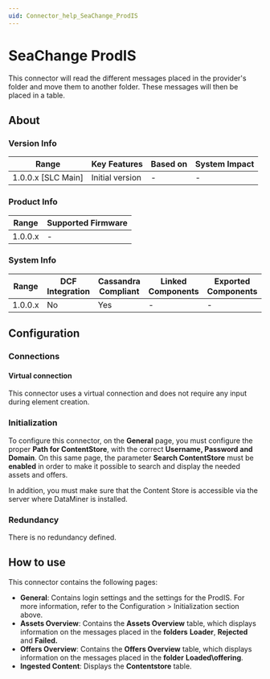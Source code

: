 ```yaml
---
uid: Connector_help_SeaChange_ProdIS
---
```


# SeaChange ProdIS

This connector will read the different messages placed in the provider's folder and move them to another folder. These messages will then be placed in a table.

## About

### Version Info

| Range                | Key Features     | Based on     | System Impact     |
|----------------------|------------------|--------------|-------------------|
| 1.0.0.x [SLC Main]   | Initial version  | -            | -                 |

### Product Info

| Range     | Supported Firmware     |
|-----------|------------------------|
| 1.0.0.x   | -                      |

### System Info

| Range     | DCF Integration     | Cassandra Compliant     | Linked Components     | Exported Components     |
|-----------|---------------------|-------------------------|-----------------------|-------------------------|
| 1.0.0.x   | No                  | Yes                     | -                     | -                       |

## Configuration

### Connections

#### Virtual connection

This connector uses a virtual connection and does not require any input during element creation.

### Initialization

To configure this connector, on the **General** page, you must configure the proper **Path for ContentStore**, with the correct **Username, Password and Domain**. On this same page, the parameter **Search ContentStore** must be **enabled** in order to make it possible to search and display the needed assets and offers.

In addition, you must make sure that the Content Store is accessible via the server where DataMiner is installed.

### Redundancy

There is no redundancy defined.

## How to use

This connector contains the following pages:

- **General**: Contains login settings and the settings for the ProdIS. For more information, refer to the Configuration \> Initialization section above.
- **Assets Overview**: Contains the **Assets Overview** table, which displays information on the messages placed in the **folders** **Loader**, **Rejected** and **Failed.**
- **Offers Overview**: Contains the **Offers Overview** table, which displays information on the messages placed in the **folder** **Loaded\offering**.
- **Ingested Content**: Displays the **Contentstore** table.
